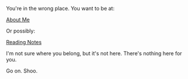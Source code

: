 
You're in the wrong place. You want to be at: 

[About Me](https://diablokitty.github.io/about-me/)

Or possibly:

[Reading Notes](https://diablokitty.github.io/reading_notes/)

I'm not sure where you belong, but it's not here. There's nothing here for you.

Go on. Shoo.

